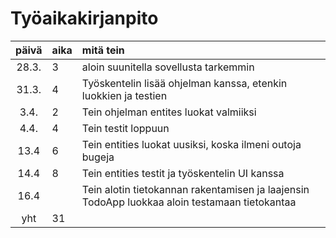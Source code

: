# Työaikakirjanpito

| päivä | aika | mitä tein  |
| :----:|:-----| :-----|
| 28.3. | 3    | aloin suunitella sovellusta tarkemmin|
| 31.3. | 4    | Työskentelin lisää ohjelman kanssa, etenkin luokkien ja testien|  
| 3.4.  | 2    | Tein ohjelman entites luokat valmiiksi
| 4.4.  | 4    | Tein testit loppuun|
| 13.4  | 6    | Tein entities luokat uusiksi, koska ilmeni outoja bugeja
| 14.4  | 8    | Tein entities testit ja työskentelin UI kanssa
| 16.4  |    | Tein alotin tietokannan rakentamisen ja laajensin TodoApp luokkaa aloin testamaan tietokantaa
| yht   | 31   |  
